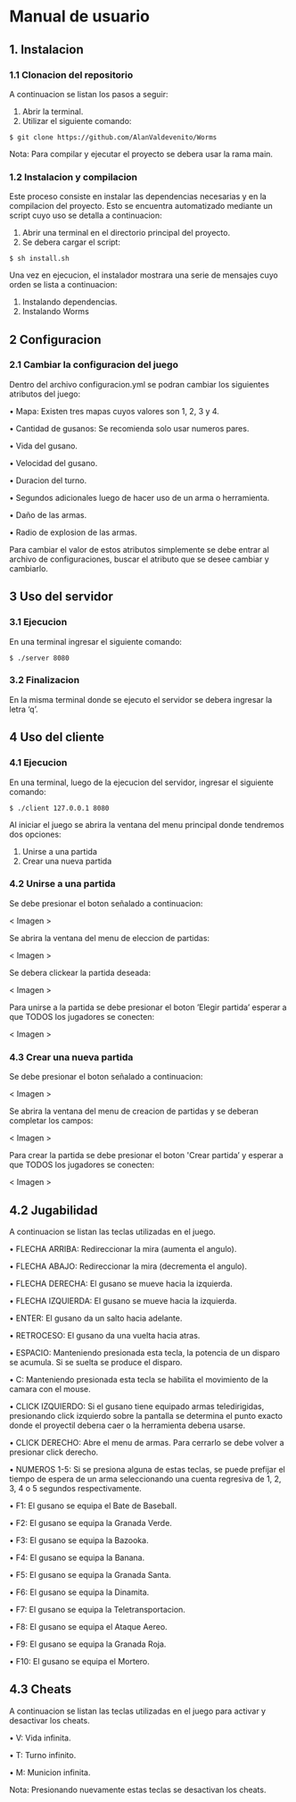 # Manual de usuario

## 1. Instalacion

### 1.1 Clonacion del repositorio

A continuacion se listan los pasos a seguir:
1. Abrir la terminal.
2. Utilizar el siguiente comando: 

```
$ git clone https://github.com/AlanValdevenito/Worms
```

Nota: Para compilar y ejecutar el proyecto se debera usar la rama main.

### 1.2 Instalacion y compilacion

Este proceso consiste en instalar las dependencias necesarias y en la compilacion del proyecto. Esto se
encuentra automatizado mediante un script cuyo uso se detalla a continuacion:
1. Abrir una terminal en el directorio principal del proyecto.
2. Se debera cargar el script: 

```
$ sh install.sh
```

Una vez en ejecucion, el instalador mostrara una serie de mensajes cuyo orden se lista a continuacion:
1. Instalando dependencias.
2. Instalando Worms

## 2 Configuracion

### 2.1 Cambiar la configuracion del juego

Dentro del archivo configuracion.yml se podran cambiar los siguientes atributos del juego:

• Mapa: Existen tres mapas cuyos valores son 1, 2, 3 y 4.

• Cantidad de gusanos: Se recomienda solo usar numeros pares.

• Vida del gusano.

• Velocidad del gusano.

• Duracion del turno.

• Segundos adicionales luego de hacer uso de un arma o herramienta.

• Daño de las armas.

• Radio de explosion de las armas.

Para cambiar el valor de estos atributos simplemente se debe entrar al archivo de configuraciones, buscar
el atributo que se desee cambiar y cambiarlo.

## 3 Uso del servidor

### 3.1 Ejecucion

En una terminal ingresar el siguiente comando: 

```
$ ./server 8080
```

### 3.2 Finalizacion

En la misma terminal donde se ejecuto el servidor se debera ingresar la letra ‘q’.

## 4 Uso del cliente

### 4.1 Ejecucion

En una terminal, luego de la ejecucion del servidor, ingresar el siguiente comando: 

```
$ ./client 127.0.0.1 8080
```

Al iniciar el juego se abrira la ventana del menu principal donde tendremos dos opciones:
1. Unirse a una partida
2. Crear una nueva partida

### 4.2 Unirse a una partida

Se debe presionar el boton señalado a continuacion:

< Imagen >

Se abrira la ventana del menu de eleccion de partidas:

< Imagen >

Se debera clickear la partida deseada:

< Imagen >

Para unirse a la partida se debe presionar el boton ’Elegir partida’ esperar a que TODOS los jugadores se conecten:

< Imagen >

### 4.3 Crear una nueva partida

Se debe presionar el boton señalado a continuacion:

< Imagen >

Se abrira la ventana del menu de creacion de partidas y se deberan completar los campos:

< Imagen >


Para crear la partida se debe presionar el boton 'Crear partida’ y esperar a que TODOS los jugadores se conecten:

< Imagen >

## 4.2 Jugabilidad

A continuacion se listan las teclas utilizadas en el juego.

• FLECHA ARRIBA: Redireccionar la mira (aumenta el angulo).

• FLECHA ABAJO: Redireccionar la mira (decrementa el angulo).

• FLECHA DERECHA: El gusano se mueve hacia la izquierda.

• FLECHA IZQUIERDA: El gusano se mueve hacia la izquierda.

• ENTER: El gusano da un salto hacia adelante.

• RETROCESO: El gusano da una vuelta hacia atras.

• ESPACIO: Manteniendo presionada esta tecla, la potencia de un disparo se acumula. Si se suelta se produce el disparo.

• C: Manteniendo presionada esta tecla se habilita el movimiento de la camara con el mouse.

• CLICK IZQUIERDO: Si el gusano tiene equipado armas teledirigidas, presionando click izquierdo
sobre la pantalla se determina el punto exacto donde el proyectil deberıa caer o la herramienta
deberıa usarse.

• CLICK DERECHO: Abre el menu de armas. Para cerrarlo se debe volver a presionar click derecho.

• NUMEROS 1-5: Si se presiona alguna de estas teclas, se puede prefijar el tiempo de espera de un
arma seleccionando una cuenta regresiva de 1, 2, 3, 4 o 5 segundos respectivamente.

• F1: El gusano se equipa el Bate de Baseball.

• F2: El gusano se equipa la Granada Verde.

• F3: El gusano se equipa la Bazooka.

• F4: El gusano se equipa la Banana.

• F5: El gusano se equipa la Granada Santa.

• F6: El gusano se equipa la Dinamita.

• F7: El gusano se equipa la Teletransportacion.

• F8: El gusano se equipa el Ataque Aereo.

• F9: El gusano se equipa la Granada Roja.

• F10: El gusano se equipa el Mortero.

## 4.3 Cheats

A continuacion se listan las teclas utilizadas en el juego para activar y desactivar los cheats.

• V: Vida infinita.

• T: Turno infinito.

• M: Municion infinita.

Nota: Presionando nuevamente estas teclas se desactivan los cheats.